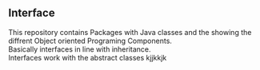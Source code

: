 ## Interface
This repository contains
Packages with Java classes and the showing the diffrent Object oriented Programing Components.<br />
Basically interfaces in line with inheritance. <br>
Interfaces work with the abstract classes
kjjkkjk
